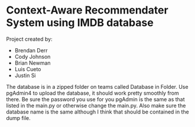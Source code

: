 # Context-Aware Recommendater System using IMDB database

Project created by:

* Brendan Derr
* Cody Johnson
* Brian Newman
* Luis Cueto
* Justin Si

The database is in a zipped folder on teams called Database in Folder. Use pgAdmin4 to upload the database, it should work pretty smoothly from there. Be sure the password you use for you pgAdmin is the same as that listed in the main.py or otherwise change the main.py. Also make sure the database name is the same although I think that should be contained in the dump file.
